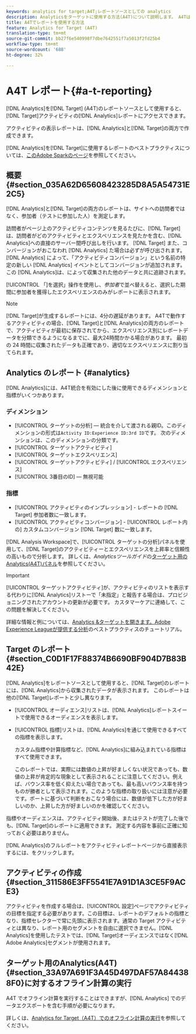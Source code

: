 ```yaml
---
keywords: analytics for target;A4T;レポートソースとしての analytics
description: Analyticsをターゲットに使用する方法(A4T)について説明します。 A4Tは、Analytics指標とオーディエンスセグメントを使用するターゲットアクティビティのAnalyticsレポートへのアクセスを提供します。
title: A4Tでレポートを使用する方法
feature: Analytics for Target (A4T)
translation-type: tm+mt
source-git-commit: bb27f6e540998f7dbe7642551f7a5013f2fd25b4
workflow-type: tm+mt
source-wordcount: '688'
ht-degree: 32%

---
```



# A4T レポート{#a-t-reporting}

[!DNL Analytics]を[!DNL Target] (A4T)のレポートソースとして使用すると、[!DNL Target]アクティビティの[!DNL Analytics]レポートにアクセスできます。

アクティビティの表示レポートは、[!DNL Analytics]と[!DNL Target]の両方で作成できます。

[!DNL Analytics]を[!DNL Target]に使用するレポートのベストプラクティスについては、[このAdobe Sparkのページ](https://spark.adobe.com/page/Lo3Spm4oBOvwF/)を参照してください。

## 概要 {#section_035A62D65608423285D8A5A54731E2C5}

[!DNL Analytics]と[!DNL Target]の両方のレポートは、サイトへの訪問者ではなく、参加者（テストに参加した人）を測定します。

訪問者がページ上のアクティビティコンテンツを見るたびに、[!DNL Target]は、訪問者がどのアクティビティとエクスペリエンスを見たかを含む、[!DNL Analytics]への直接のサーバー間呼び出しを行います。 [!DNL Target] また、コンバージョンがおこなわれ [!DNL Analytics] た場合は必ずが呼び出されます。[!DNL Analytics] によって、「アクティビティコンバージョン」という名前の特定の新しい [!DNL Analytics] イベントとしてコンバージョンが追加されます。この [!DNL Analytics]は、によって収集された他のデータと共に追跡されます。

[!UICONTROL 「]を選択」操作を使用し、*参加者*&#x200B;で並べ替えると、選択した期間に参加者を獲得したエクスペリエンスのみがレポートに表示されます。

>[!NOTE]
>
>[!DNL Target]が生成するレポートには、4分の遅延があります。 A4Tで動作するアクティビティの場合、[!DNL Target]と[!DNL Analytics]の両方のレポートで、アクティビティが最初に保存されてから、エクスペリエンス別にレポートデータを分類できるようになるまでに、最大24時間かかる場合があります。 最初の 24 時間に収集されたデータも正確であり、適切なエクスペリエンスに割り当てられます。

## Analytics のレポート {#analytics}

[!DNL Analytics]には、A4T統合を有効にした後に使用できるディメンションと指標がいくつかあります。

### ディメンション

* [!UICONTROL ターゲットの分析]  — 統合を介して渡される親ID。このディメンションの形式は`Activity ID:Experience ID:3rd ID`です。 次のディメンションは、このディメンションの分類です。
* [!UICONTROL ターゲットアクティビティ]
* [!UICONTROL ターゲットエクスペリエンス]
* [!UICONTROL ターゲットアクティビティ] / [!UICONTROL エクスペリエンス]
* [!UICONTROL 3番目のID]  — 無視可能

### 指標

* [!UICONTROL アクティビティのインプレッション] -  レポートの [!DNL Target] 参加者数に一致します。
* [!UICONTROL アクティビティコンバージョン] - [!UICONTROL レポート内の] カスタムコンバージョン [!DNL Target] 数に一致します。

[!DNL Analysis Workspace]で、[!UICONTROL ターゲットの分析]パネルを使用して、[!DNL Target]のアクティビティーとエクスペリエンスを上昇率と信頼性の高いもので分析します。 詳しくは、*Analyticsツールガイド*&#x200B;の[ターゲット用のAnalytics(A4T)パネル](https://experienceleague.adobe.com/docs/analytics/analyze/analysis-workspace/panels/a4t-panel.html)を参照してください。

>[!IMPORTANT]
>
>[!UICONTROL ターゲットアクティビティ]が、アクティビティのリストを表示する代わりに[!DNL Analytics]リストーで「未指定」と報告する場合は、プロビジョニングされたアカウントの更新が必要です。 カスタマーケアに連絡して、この問題を解決してください。

詳細な情報と例については、[Analytics &amp;ターゲットを開きます。Adobe Experience Leagueが提供する分析](https://spark.adobe.com/page/Lo3Spm4oBOvwF/)のベストプラクティスのチュートリアル。

## Target のレポート {#section_C0D1F17F88374B6690BF904D7B83B42E}

[!DNL Analytics]をレポートソースとして使用すると、[!DNL Target]のレポートには、[!DNL Analytics]から収集されたデータが表示されます。 このレポートは他の[!DNL Target]レポートと少し異なります。

* [!UICONTROL オーディエンス]リストは、[!DNL Analytics]レポートスイートで使用できるオーディエンスを表示します。
* [!UICONTROL 指標]リストは、[!DNL Analytics]を通じて使用できるすべての指標を表示します。

   カスタム指標や計算指標など、[!DNL Analytics]に組み込まれている指標はすべて使用できます。

   このレポートでは、実際には数値の上昇が好ましくない状況であっても、数値の上昇が肯定的な現象として表示されることに注意してください。例えば、バウンス率を低く抑えたい場合であっても、最も高いバウンス率を持つものが勝者として表示されます。このような指標の取り扱いには注意が必要です。ポートに基づいて判断をおこなう場合には、数値が低下した方が好ましいのか、上昇した方が好ましいのかを確認してください。

指標やオーディエンスは、アクティビティ開始後、またはテストが完了した後でも、[!DNL Target]のレポートに適用できます。 測定する内容を事前に正確に知っておく必要はありません。

[!DNL Analytics]のフルレポートをアクティビティレポートページから直接表示するには、をクリックします。

## アクティビティの作成 {#section_311586E3FF5541E7A91D1A3CE5F9ACE3}

アクティビティを作成する場合は、[!UICONTROL 設定]ページでアクティビティの目標を指定する必要があります。この目標は、レポートのデフォルトの指標となり、指標セレクターで常に先頭に表示されます。通常の Target アクティビティとは異なり、レポート用のセグメントを自由に選択できません。[!DNL Analytics]を使用したテストでは、[!DNL Target]オーディエンスではなく[!DNL Adobe Analytics]セグメントが使用されます。

## ターゲット用のAnalytics(A4T) {#section_33A97A691F3A45D497DAF57A844388F0}に対するオフライン計算の実行

A4T でオフライン計算を実行することはできますが、[!DNL Analytics] でのデータエクスポートを含む手順が必要になります。

詳しくは、[Analytics for Target（A4T）でのオフライン計算の実行](/help/c-reports/conversion-rate.md#concept_0D0002A1EBDF420E9C50E2A46F36629B)を参照してください。
